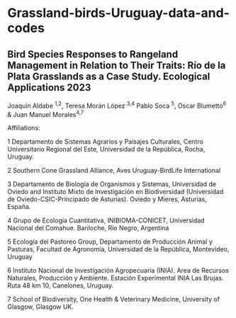 # Grassland-birds-Uruguay-data-and-codes

## Bird Species Responses to Rangeland Management in Relation to Their Traits: Río de la Plata Grasslands as a Case Study. Ecological Applications 2023

Joaquín Aldabe <sup>1,2</sup>, Teresa Morán López <sup>3,4</sup> Pablo Soca <sup>5</sup>, Oscar Blumetto<sup>6</sup> & Juan Manuel Morales<sup>4,7</sup>

Affiliations: 

1 Departamento de Sistemas Agrarios y Paisajes Culturales, Centro Universitario Regional del Este, Universidad de la República, Rocha, Uruguay. 

2 Southern Cone Grassland Alliance, Aves Uruguay-BirdLife International

3 Departamento de Biología de Organismos y Sistemas, Universidad de Oviedo and Instituto Mixto de Investigación en Biodiversidad (Universidad de Oviedo-CSIC-Principado de Asturias). Oviedo y Mieres, Asturias, España.

4 Grupo de Ecología Cuantitativa, INIBIOMA-CONICET, Universidad Nacional del Comahue. Bariloche, Río Negro, Argentina

5 Ecología del Pastoreo Group, Departamento de Producción Animal y Pasturas, Facultad de Agronomía, Universidad de la República, Montevideo, Uruguay

6 Instituto Nacional de Investigación Agropecuaria (INIA). Area de Recursos Naturales, Producción y Ambiente. Estación Experimental INIA Las Brujas. Ruta 48 km 10, Canelones, Uruguay.

7 School of Biodiversity, One Health & Veterinary Medicine, University of Glasgow, Glasgow UK. 